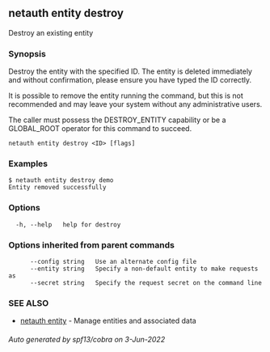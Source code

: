 ## netauth entity destroy

Destroy an existing entity

### Synopsis


Destroy the entity with the specified ID.  The entity is deleted
immediately and without confirmation, please ensure you have typed the
ID correctly.

It is possible to remove the entity running the command, but this is
not recommended and may leave your system without any administrative
users.

The caller must possess the DESTROY_ENTITY capability or be a
GLOBAL_ROOT operator for this command to succeed.

```
netauth entity destroy <ID> [flags]
```

### Examples

```
$ netauth entity destroy demo
Entity removed successfully
```

### Options

```
  -h, --help   help for destroy
```

### Options inherited from parent commands

```
      --config string   Use an alternate config file
      --entity string   Specify a non-default entity to make requests as
      --secret string   Specify the request secret on the command line
```

### SEE ALSO

* [netauth entity](netauth_entity.md)	 - Manage entities and associated data

###### Auto generated by spf13/cobra on 3-Jun-2022
